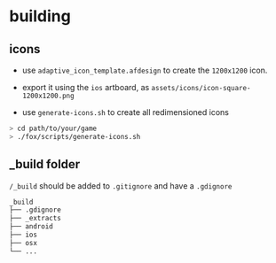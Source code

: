 # building

## icons

- use `adaptive_icon_template.afdesign` to create the `1200x1200` icon.

- export it using the `ios` artboard, as `assets/icons/icon-square-1200x1200.png`

- use `generate-icons.sh` to create all redimensioned icons

```sh
> cd path/to/your/game
> ./fox/scripts/generate-icons.sh
```

## \_build folder

`/_build` should be added to `.gitignore` and have a `.gdignore`

```sh
_build
├── .gdignore
├── _extracts
├── android
├── ios
├── osx
└── ...
```
